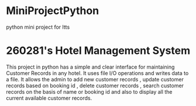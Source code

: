 # MiniProjectPython
python mini project for ltts

# 260281's Hotel Management System
This project in python has a simple and clear interface for maintaining Customer Records in any hotel. It uses file I/O operations and writes data to a file.
It allows the admin to add new customer records , update customer records based on booking id , delete customer records , search customer records on the basis of name or booking id and also to display all the current available customer records.
